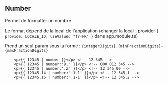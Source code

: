 ## Number

Permet de formatter un nombre

Le format dépend de la local de l'application (changer la local : provider `{ provide: LOCALE_ID, useValue: "fr-FR" }` dans app.module.ts)

Prend un seul param sous la forme : `{integerDigits}.{minFractionDigits}-{maxFractionDigits}`

        <p>{{ 12345 | number }}</p> <!-- 12 345 -->
        <p>{{ 12345 | number:'9.' }}</p> <!-- 000 012 345 -->
        <p>{{ 12345 | number:'.2' }}</p> <!-- 12 345,00 -->
        <p>{{ 12345.14 | number:'.1-1' }}</p> <!-- 12 345,1 -->
        <p>{{ 12345.16 | number:'.1-1' }}</p> <!-- 12 345,2 -->
